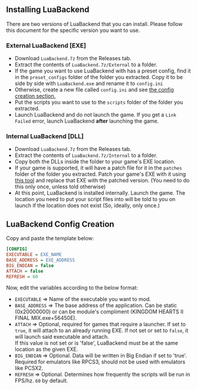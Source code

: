 ## Installing LuaBackend

There are two versions of LuaBackend that you can install. Please follow this document for the specific version you want to use.

### External LuaBackend [EXE]
- Download ``LuaBackend.7z`` from the Releases tab.
- Extract the contents of ``LuaBackend.7z/External`` to a folder.
- If the game you want to use LuaBackend with has a preset config, find it in the ``preset_configs`` folder of the folder you extracted. Copy it to be side by side with ``LuaBackend.exe`` and rename it to ``config.ini``
- Otherwise, create a new file called ``config.ini`` and see [the config creation section.](#luabackend-config-creation)
- Put the scripts you want to use to the ``scripts`` folder of the folder you extracted.
- Launch LuaBackend and do not launch the game. If you get a ``Link Failed`` error, launch LuaBackend **after** launching the game.

### Internal LuaBackend [DLL]
- Download ``LuaBackend.7z`` from the Releases tab.
- Extract the contents of ``LuaBackend.7z/Internal`` to a folder.
- Copy both the DLLs inside the folder to your game's EXE location.
- If your game is supported, it will have a patch file for it in the ``patches`` folder of the folder you extracted. Patch your game's EXE with it using [this tool](https://www.marcrobledo.com/RomPatcher.js/) and replace that EXE with the patched version. (You need to do this only once, unless told otherwise)
- At this point, LuaBackend is installed internally. Launch the game. The location you need to put your script files into will be told to you on launch if the location does not exist (So, ideally, only once.)

## LuaBackend Config Creation

Copy and paste the template below:
```ini
[CONFIG]
EXECUTABLE = EXE_NAME
BASE_ADDRESS = EXE_ADDRESS
BIG_ENDIAN = false
ATTACH = false
REFRESH = 60
```
Now, edit the variables according to the below format:

- ``EXECUTABLE`` => Name of the executable you want to mod.
- ``BASE_ADDRESS`` => The base address of the application. Can be static (0x20000000) or can be module's compliment (KINGDOM HEARTS II FINAL MIX.exe+56450E).
- ``ATTACH`` => Optional, required for games that require a launcher. If set to ``true``, it will attach to an already running EXE. If not set or set to ``false``, it will launch said executable and attach.  
  If this value is not set or is 'false', LuaBackend must be at the same location as the given EXE.
- ``BIG_ENDIAN`` => Optional. Data will be written in Big Endian if set to 'true'. Required for emulators like RPCS3, should not be used with emulators like PCSX2.
- ``REFRESH`` => Optional. Determines how frequently the scripts will be run in FPS/hz. ``60`` by default.

